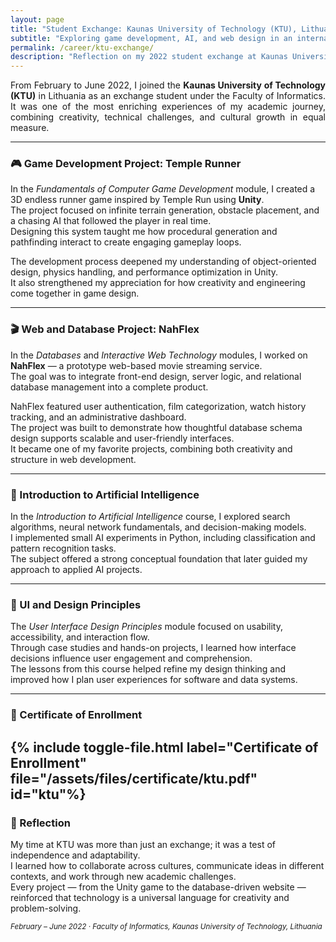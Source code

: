 ```yaml
---
layout: page
title: "Student Exchange: Kaunas University of Technology (KTU), Lithuania"
subtitle: "Exploring game development, AI, and web design in an international environment."
permalink: /career/ktu-exchange/
description: "Reflection on my 2022 student exchange at Kaunas University of Technology, where I studied Informatics and developed projects in game development, artificial intelligence, databases, and user interface design."
---
```


<section class="lead" style="text-align: justify;">
From February to June 2022, I joined the <strong>Kaunas University of Technology (KTU)</strong> in Lithuania as an exchange student under the Faculty of Informatics.  
It was one of the most enriching experiences of my academic journey, combining creativity, technical challenges, and cultural growth in equal measure.
</section>

---

### 🎮 Game Development Project: Temple Runner

In the <em>Fundamentals of Computer Game Development</em> module, I created a 3D endless runner game inspired by Temple Run using <strong>Unity</strong>.  
The project focused on infinite terrain generation, obstacle placement, and a chasing AI that followed the player in real time.  
Designing this system taught me how procedural generation and pathfinding interact to create engaging gameplay loops.

The development process deepened my understanding of object-oriented design, physics handling, and performance optimization in Unity.  
It also strengthened my appreciation for how creativity and engineering come together in game design.

---

### 🎬 Web and Database Project: NahFlex

In the <em>Databases</em> and <em>Interactive Web Technology</em> modules, I worked on <strong>NahFlex</strong> — a prototype web-based movie streaming service.  
The goal was to integrate front-end design, server logic, and relational database management into a complete product.  

NahFlex featured user authentication, film categorization, watch history tracking, and an administrative dashboard.  
The project was built to demonstrate how thoughtful database schema design supports scalable and user-friendly interfaces.  
It became one of my favorite projects, combining both creativity and structure in web development.

---

### 🤖 Introduction to Artificial Intelligence

In the <em>Introduction to Artificial Intelligence</em> course, I explored search algorithms, neural network fundamentals, and decision-making models.  
I implemented small AI experiments in Python, including classification and pattern recognition tasks.  
The subject offered a strong conceptual foundation that later guided my approach to applied AI projects.

---

### 🧩 UI and Design Principles

The <em>User Interface Design Principles</em> module focused on usability, accessibility, and interaction flow.  
Through case studies and hands-on projects, I learned how interface decisions influence user engagement and comprehension.  
The lessons from this course helped refine my design thinking and improved how I plan user experiences for software and data systems.

---

### 📄 Certificate of Enrollment

<!-- {% include toggle-file.html label="Certificate of Enrollment" file="Portofolio/assets/files/certificate/ktu.pdf" id="ktutor" %} -->

{% include toggle-file.html label="Certificate of Enrollment" file="/assets/files/certificate/ktu.pdf" id="ktu"%}
---

### 💭 Reflection

My time at KTU was more than just an exchange; it was a test of independence and adaptability.  
I learned how to collaborate across cultures, communicate ideas in different contexts, and work through new academic challenges.  
Every project — from the Unity game to the database-driven website — reinforced that technology is a universal language for creativity and problem-solving.

<p><small><em>February – June 2022 · Faculty of Informatics, Kaunas University of Technology, Lithuania</em></small></p>

